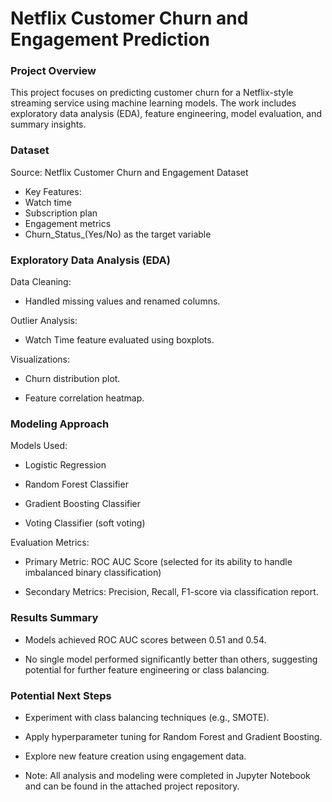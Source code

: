 # **Netflix Customer Churn and Engagement Prediction**



### Project Overview



This project focuses on predicting customer churn for a Netflix-style streaming service using machine learning models. The work includes exploratory data analysis (EDA), feature engineering, model evaluation, and summary insights.



### **Dataset**



Source: Netflix Customer Churn and Engagement Dataset

* Key Features:
* Watch time
* Subscription plan
* Engagement metrics
* Churn\_Status\_(Yes/No) as the target variable



### 

### **Exploratory Data Analysis (EDA)**



Data Cleaning:



* Handled missing values and renamed columns.





Outlier Analysis:



* Watch Time feature evaluated using boxplots.





Visualizations:



* Churn distribution plot.



* Feature correlation heatmap.





### **Modeling Approach**



Models Used:



* Logistic Regression



* Random Forest Classifier



* Gradient Boosting Classifier



* Voting Classifier (soft voting)





Evaluation Metrics:



* Primary Metric: ROC AUC Score (selected for its ability to handle imbalanced binary classification)



* Secondary Metrics: Precision, Recall, F1-score via classification report.





### **Results Summary**



* Models achieved ROC AUC scores between 0.51 and 0.54.



* No single model performed significantly better than others, suggesting potential for further feature engineering or class balancing.





### **Potential Next Steps**



* Experiment with class balancing techniques (e.g., SMOTE).



* Apply hyperparameter tuning for Random Forest and Gradient Boosting.



* Explore new feature creation using engagement data.



* Note: All analysis and modeling were completed in Jupyter Notebook and can be found in the attached project repository.







